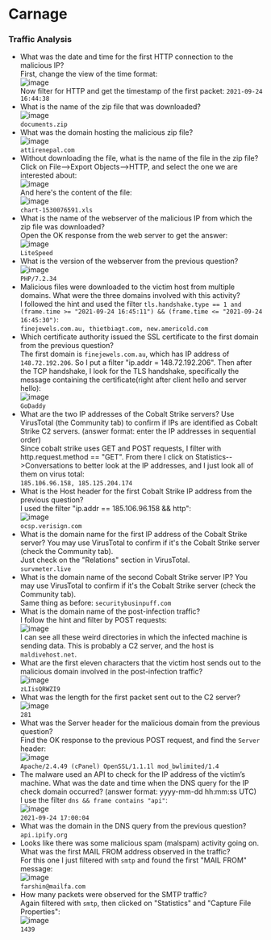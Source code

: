 # Carnage

### Traffic Analysis
- What was the date and time for the first HTTP connection to the malicious IP?<br />
First, change the view of the time format: <br />
![image](https://github.com/user-attachments/assets/7963ba3a-565a-409e-820e-6f91585c99b3)<br />
Now filter for HTTP and get the timestamp of the first packet: `2021-09-24 16:44:38`
- What is the name of the zip file that was downloaded? <br />
![image](https://github.com/user-attachments/assets/cb9d4cd8-2377-4405-b796-0467bcbcf54f)<br />
`documents.zip`
- What was the domain hosting the malicious zip file? <br />
![image](https://github.com/user-attachments/assets/61f99b33-3ba7-4461-b6f5-4347af07e1ef)<br />
`attirenepal.com`
- Without downloading the file, what is the name of the file in the zip file? <br />
Click on File-->Export Objects-->HTTP, and select the one we are interested about: <br />
![image](https://github.com/user-attachments/assets/9a84f750-5447-401a-b604-8026038d9d5e)<br />
And here's the content of the file: <br />
![image](https://github.com/user-attachments/assets/8024eb99-b795-42c0-aa96-5887fd70f461)<br />
`chart-1530076591.xls`
- What is the name of the webserver of the malicious IP from which the zip file was downloaded? <br />
Open the OK response from the web server to get the answer: <br />
![image](https://github.com/user-attachments/assets/5a6c65a7-c309-4efe-8a59-44c8117fe7ca)<br />
`LiteSpeed`
- What is the version of the webserver from the previous question? <br />
![image](https://github.com/user-attachments/assets/c94f4f4c-3df2-4ea3-b6c8-a5cf28a43a94)<br />
`PHP/7.2.34`
- Malicious files were downloaded to the victim host from multiple domains. What were the three domains involved with this activity? <br />
I followed the hint and used the filter `tls.handshake.type == 1 and (frame.time >= "2021-09-24 16:45:11") && (frame.time <= "2021-09-24 16:45:30")`:<br />
`finejewels.com.au, thietbiagt.com, new.americold.com`
- Which certificate authority issued the SSL certificate to the first domain from the previous question? <br />
The first domain is `finejewels.com.au`, which has IP address of `148.72.192.206`. So I put a filter "ip.addr = 148.72.192.206". Then after the TCP handshake, I look for the TLS handshake, specifically the message containing the certificate(right after client hello and server hello): <br />
![image](https://github.com/user-attachments/assets/12ea5475-03a2-4094-9288-6935b6583ef4)<br />
`GoDaddy`
- What are the two IP addresses of the Cobalt Strike servers? Use VirusTotal (the Community tab) to confirm if IPs are identified as Cobalt Strike C2 servers. (answer format: enter the IP addresses in sequential order) <br />
Since cobalt strike uses GET and POST requests, I filter with http.request.method == "GET". From there I click on Statistics-->Conversations to better look at the IP addresses, and I just look all of them on virus total: <br />
`185.106.96.158, 185.125.204.174`
- What is the Host header for the first Cobalt Strike IP address from the previous question? <br />
I used the filter "ip.addr == 185.106.96.158 && http": <br />
![image](https://github.com/user-attachments/assets/b3d5a636-c0e9-4115-87c9-a80c0569dc60)<br />
`ocsp.verisign.com`
- What is the domain name for the first IP address of the Cobalt Strike server? You may use VirusTotal to confirm if it's the Cobalt Strike server (check the Community tab). <br />
Just check on the "Relations" section in VirusTotal.<br />
`survmeter.live`
- What is the domain name of the second Cobalt Strike server IP?  You may use VirusTotal to confirm if it's the Cobalt Strike server (check the Community tab). <br />
Same thing as before: `securitybusinpuff.com`
- What is the domain name of the post-infection traffic? <br />
I follow the hint and filter by POST requests: <br />
![image](https://github.com/user-attachments/assets/153189fe-aaa7-4109-920e-14fd2457266d)<br />
I can see all these weird directories in which the infected machine is sending data. This is probably a C2 server, and the host is `maldivehost.net`.
- What are the first eleven characters that the victim host sends out to the malicious domain involved in the post-infection traffic? <br />
![image](https://github.com/user-attachments/assets/12c22dd0-8f92-4e8d-847f-bed53b7bc71a)<br />
`zLIisQRWZI9`
- What was the length for the first packet sent out to the C2 server? <br />
![image](https://github.com/user-attachments/assets/17ee8e75-2d44-4e20-89db-1a8633fe5cff)<br />
`281`
- What was the Server header for the malicious domain from the previous question? <br />
Find the OK response to the previous POST request, and find the `Server` header: <br />
![image](https://github.com/user-attachments/assets/df39cdba-8b79-4d6a-b47a-748571e5d96d)<br />
`Apache/2.4.49 (cPanel) OpenSSL/1.1.1l mod_bwlimited/1.4`
- The malware used an API to check for the IP address of the victim’s machine. What was the date and time when the DNS query for the IP check domain occurred? (answer format: yyyy-mm-dd hh:mm:ss UTC) <br />
I use the filter `dns && frame contains "api"`: <br />
![image](https://github.com/user-attachments/assets/27b2a259-5da2-48b8-910d-4cb6655c9375)<br />
`2021-09-24 17:00:04`
- What was the domain in the DNS query from the previous question? <br /> `api.ipify.org`
- Looks like there was some malicious spam (malspam) activity going on. What was the first MAIL FROM address observed in the traffic? <br />
For this one I just filtered with `smtp` and found the first "MAIL FROM" message: <br />
![image](https://github.com/user-attachments/assets/9e1a0db9-9aea-4c57-ae62-829c183200f4)<br />
`farshin@mailfa.com`
- How many packets were observed for the SMTP traffic? <br />
Again filtered with `smtp`, then clicked on "Statistics" and "Capture File Properties": <br />
![image](https://github.com/user-attachments/assets/c73f585b-76b2-4dd7-b6f3-9418d1fb9d0e)<br />
`1439`
